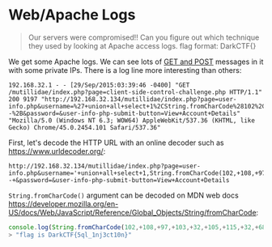 # Web/Apache Logs

> Our servers were compromised!! Can you figure out which technique they used by looking at Apache access logs. flag format: DarkCTF{}

We get some Apache logs. We can see lots of [GET and POST](https://www.w3schools.com/tags/ref_httpmethods.asp) messages in it with some private IPs. There is a log line more interesting than others:

```
192.168.32.1 - - [29/Sep/2015:03:39:46 -0400] "GET /mutillidae/index.php?page=client-side-control-challenge.php HTTP/1.1" 200 9197 "http://192.168.32.134/mutillidae/index.php?page=user-info.php&username=%27+union+all+select+1%2CString.fromCharCode%28102%2C%2B108%2C%2B97%2C%2B103%2C%2B32%2C%2B105%2C%2B115%2C%2B32%2C%2B68%2C%2B97%2C%2B114%2C%2B107%2C%2B67%2C%2B84%2C%2B70%2C%2B123%2C%2B53%2C%2B113%2C%2B108%2C%2B95%2C%2B49%2C%2B110%2C%2B106%2C%2B51%2C%2B99%2C%2B116%2C%2B49%2C%2B48%2C%2B110%2C%2B125%29%2C3+--%2B&password=&user-info-php-submit-button=View+Account+Details" "Mozilla/5.0 (Windows NT 6.3; WOW64) AppleWebKit/537.36 (KHTML, like Gecko) Chrome/45.0.2454.101 Safari/537.36"
```

First, let's decode the HTTP URL with an online decoder such as https://www.urldecoder.org/:

```
http://192.168.32.134/mutillidae/index.php?page=user-info.php&username='+union+all+select+1,String.fromCharCode(102,+108,+97,+103,+32,+105,+115,+32,+68,+97,+114,+107,+67,+84,+70,+123,+53,+113,+108,+95,+49,+110,+106,+51,+99,+116,+49,+48,+110,+125),3+--+&password=&user-info-php-submit-button=View+Account+Details
```

`String.fromCharCode()` argument can be decoded on MDN web docs https://developer.mozilla.org/en-US/docs/Web/JavaScript/Reference/Global_Objects/String/fromCharCode:

```javascript
console.log(String.fromCharCode(102,+108,+97,+103,+32,+105,+115,+32,+68,+97,+114,+107,+67,+84,+70,+123,+53,+113,+108,+95,+49,+110,+106,+51,+99,+116,+49,+48,+110,+125));
> "flag is DarkCTF{5ql_1nj3ct10n}"
```



